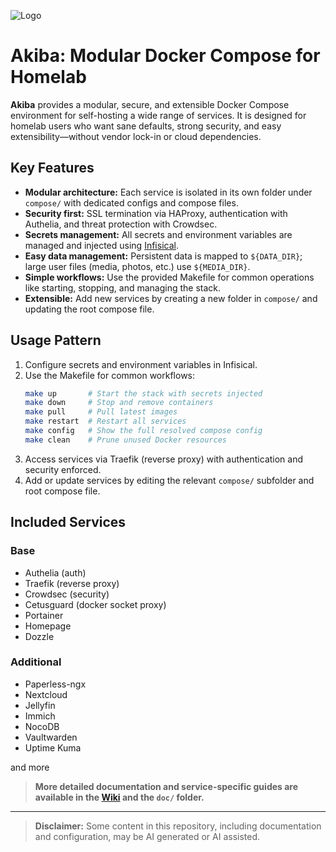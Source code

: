 ![Logo](https://github.com/EsOsO/akiba/blob/1425fb760c3c18d3905337ae477ff9356ccb3758/logo.png)

# Akiba: Modular Docker Compose for Homelab

**Akiba** provides a modular, secure, and extensible Docker Compose environment for self-hosting a wide range of services. It is designed for homelab users who want sane defaults, strong security, and easy extensibility—without vendor lock-in or cloud dependencies.

## Key Features
- **Modular architecture:** Each service is isolated in its own folder under `compose/` with dedicated configs and compose files.
- **Security first:** SSL termination via HAProxy, authentication with Authelia, and threat protection with Crowdsec.
- **Secrets management:** All secrets and environment variables are managed and injected using [Infisical](https://infisical.com/).
- **Easy data management:** Persistent data is mapped to `${DATA_DIR}`; large user files (media, photos, etc.) use `${MEDIA_DIR}`.
- **Simple workflows:** Use the provided Makefile for common operations like starting, stopping, and managing the stack.
- **Extensible:** Add new services by creating a new folder in `compose/` and updating the root compose file.

## Usage Pattern

1. Configure secrets and environment variables in Infisical.
2. Use the Makefile for common workflows:
   ```sh
   make up       # Start the stack with secrets injected
   make down     # Stop and remove containers
   make pull     # Pull latest images
   make restart  # Restart all services
   make config   # Show the full resolved compose config
   make clean    # Prune unused Docker resources
   ```
3. Access services via Traefik (reverse proxy) with authentication and security enforced.
4. Add or update services by editing the relevant `compose/` subfolder and root compose file.

## Included Services

### Base

- Authelia (auth)
- Traefik (reverse proxy)
- Crowdsec (security)
- Cetusguard (docker socket proxy)
- Portainer
- Homepage
- Dozzle

### Additional

- Paperless-ngx
- Nextcloud
- Jellyfin
- Immich
- NocoDB
- Vaultwarden
- Uptime Kuma

and more

> **More detailed documentation and service-specific guides are available in the [Wiki](https://github.com/EsOsO/akiba/wiki) and the `doc/` folder.**

---

> **Disclaimer:** Some content in this repository, including documentation and configuration, may be AI generated or AI assisted.
